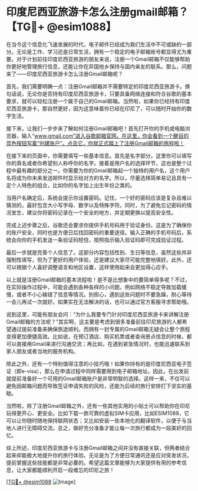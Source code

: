 # 印度尼西亚旅游卡怎么注册gmail邮箱？【TG💪+ @esim1088】

在当今这个信息化飞速发展的时代，电子邮件已经成为我们生活中不可或缺的一部分。无论是工作、学习还是日常生活，拥有一个稳定的电子邮箱账号都显得尤为重要。对于计划前往印度尼西亚旅游的朋友来说，注册一个Gmail邮箱不仅能够帮助你更好地管理旅行信息，还能让你在异国他乡保持与国内亲友的联系。那么，问题来了——印度尼西亚旅游卡怎么注册Gmail邮箱呢？

首先，我们需要明确一点：注册Gmail邮箱并不需要特定的印度尼西亚旅游卡。换句话说，无论你是否持有印度尼西亚旅游卡，只要具备网络连接和符合谷歌的基本要求，就可以轻松注册一个属于自己的Gmail邮箱。当然啦，如果你已经持有印度尼西亚旅游卡，那自然更好，因为这意味着你已经在印尼了，可以随时开始你的数字生活。

接下来，让我们一步步来了解如何注册Gmail邮箱吧！首先打开你的手机或电脑浏览器，输入“www.gmail.com”进入谷歌邮箱官网。在这里，你会看到一个醒目的蓝色按钮写着“创建账户”。点击它，你就正式踏上了注册Gmail邮箱的旅程啦！

在接下来的页面中，你需要填写一些基本信息。首先是名字部分，这里你可以填写你的真名或者你希望别人称呼你的名字。接着是用户名的选择环节，这也是整个过程中最有趣的部分之一。你需要为你的Gmail邮箱起一个独特的用户名，这个用户名将成为你未来发送邮件时显示给对方的名字。所以，尽量选择简单易记且具有一定个人特色的组合，比如你的名字加上出生年份之类的。

当用户名确定后，系统会提示你设置密码。记住，一个好的密码应该是复杂且难以猜测的，最好包含大小写字母、数字以及特殊字符。同时，为了避免忘记密码的情况发生，建议你将密码记录在一个安全的地方，并定期更换以提高安全性。

完成上述步骤之后，谷歌还会要求你提供手机号码用于验证身份。这是为了确保你的账户安全，同时也是方便日后找回密码的重要途径。输入正确的手机号码后，系统会向你的手机发送一条验证码短信，按照指示输入验证码即可完成验证过程。

最后一步就是完善个人信息了。这部分内容包括性别、生日等信息，虽然这些并非强制性填写，但为了更好的用户体验，还是建议大家尽可能完整地填好。此外，还可以根据个人喜好调整语言和地区设置，这样使用起来会更加得心应手。

以上就是注册Gmail邮箱的基本流程啦！是不是比想象中的要简单得多呢？不过，在实际操作过程中，可能会遇到各种各样的小问题。例如网络不稳定导致加载缓慢，或者不小心输错了信息等情况。别担心，遇到这些问题时不要急躁，耐心等待一会儿再试一次就好。如果实在无法解决的话，也可以通过官方客服寻求帮助哦。

说到这里，可能有朋友会问：“为什么我要专门针对印度尼西亚旅游卡来讲解注册Gmail邮箱的方法呢？”其实啊，这主要是考虑到很多准备前往印尼旅游的人都希望通过提前准备来确保旅途顺利。而拥有一封专属的Gmail邮箱无疑会让整个旅程变得更加便捷高效。比如说，在预订酒店、购买机票或者查询景点信息的时候，都可以直接用Gmail来进行沟通交流；再比如，在遇到紧急情况时，也能迅速联系到家人朋友或者当地的服务机构。

除此之外，还有一个特别值得注意的小技巧哦！如果你持有的是印度尼西亚电子签证（即e-visa），那么在申请过程中同样需要用到电子邮箱地址。因此，在出发前就提前准备好一个可用的Gmail邮箱账户是非常明智的选择。这样一来，不仅可以避免因邮箱问题而导致签证申请失败的风险，还能为后续的旅行安排打下坚实的基础。

当然啦，除了注册Gmail邮箱之外，还有一些其他实用的小贴士可以帮助你在印尼玩得更开心、更安全。比如下载一款可靠的虚拟SIM卡应用，比如ESIM1088，它可以让你随时随地保持联网状态；又比如安装一些本地化的翻译软件，以便于与当地人进行无障碍交流。总之，做好充分准备才能让每一次旅行都成为一段美好的回忆。

综上所述，印度尼西亚旅游卡与注册Gmail邮箱之间并没有直接关联，但两者结合起来却能极大地提升你的旅行体验。无论是为了方便日常通讯还是应对突发状况，提前掌握这些技能都是非常必要的。希望这篇文章能够为大家提供有用的参考信息，让大家都能顺利开启一段难忘的印尼之旅！

[[TG💪+ @esim1088](https://t.me/s/esim1088) ![Image](https://i.postimg.cc/4NQfJmqS/Snipaste-2025-05-13-00-14-12.png)]